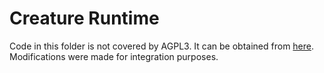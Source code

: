 # Creature Runtime

Code in this folder is not covered by AGPL3. It can be obtained from [here](https://github.com/kestrelm/Creature_WebGL).
Modifications were made for integration purposes.
